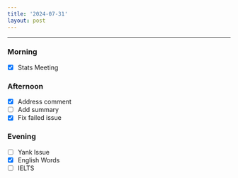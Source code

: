 ```yaml
---
title: '2024-07-31'
layout: post
---
```


---

### Morning

- [x] Stats Meeting

### Afternoon

- [x] Address comment
- [ ] Add summary
- [x] Fix failed issue

### Evening

- [ ] Yank Issue
- [x] English Words
- [ ] IELTS

